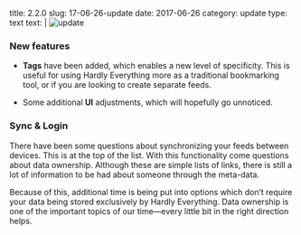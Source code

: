 title: 2.2.0
slug: 17-06-26-update
date: 2017-06-26
category: update
type: text
text: |
  ![update](/assets/img/17-06-26.png)

  ### New features

  - **Tags** have been added, which enables a new level of specificity. This is useful for using Hardly Everything more as a traditional bookmarking tool, or if you are looking to create separate feeds.

  - Some additional **UI** adjustments, which will hopefully go unnoticed.

  ### Sync & Login

  There have been some questions about synchronizing your feeds between devices. This is at the top of the list. With this functionality come questions about data ownership. Although these are simple lists of links, there is still a lot of information to be had about someone through the meta-data.

  Because of this, additional time is being put into options which don’t require your data being stored exclusively by Hardly Everything. Data ownership is one of the important topics of our time—every little bit in the right direction helps.